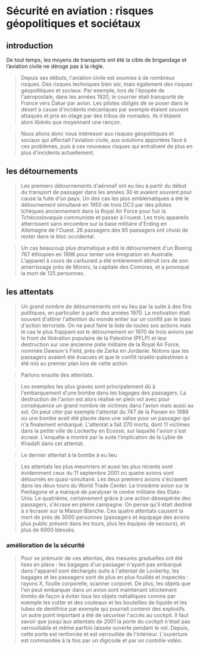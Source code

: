 # Sécurité en aviation : risques géopolitiques et sociétaux

## introduction
De tout temps, les moyens de transports ont été la cible de brigandage et l’aviation civile ne déroge pas à la règle.

>  Depuis ses débuts, l'aviation civile est soumise à de nombreux risques. Des risques techniques bien sûr, mais également des risques géopolitiques et sociaux. 
>  Par exemple, lors de l'épopée de l'aéropostale, dans les années 1920, le courrier était transporté de France vers Dakar par avion. Les pilotes obligés de se poser dans le désert à cause d'incidents mécaniques par exemple étaient souvent attaqués et pris en otage par des tribus de nomades. Ils n'étaient alors libérés que moyennant une rançon.

>  Nous allons donc nous intéresser aux risques géopolitiques et sociaux qui affectait l'aviation civile, aux solutions apportées face à ces problèmes, puis à ces nouveaux risques qui entraînent de plus en plus d'incidents actuellement.

## les détournements

>  Les premiers détournements d'aéronef ont eu lieu à partir du début du transport de passager dans les années 30 et avaient souvent pour cause la fuite d'un pays. 
>  Un des cas les plus emblématiques a été le détournement simultané en 1950 de trois DC3 par des pilotes tchèques anciennement dans la Royal Air Force pour fuir la Tchécoslovaquie communiste et passer à l'ouest. Les trois appareils atterrissent sans encombre sur la base militaire d'Erding en Allemagne de l'Ouest. 26 passagers des 85 passagers ont choisi de rester dans le bloc occidental.

>  Un cas beaucoup plus dramatique a été le détournement d'un Boeing 767 éthiopien en 1996 pour tenter une émigration en Australie. L'appareil à cours de carburant a été entièrement détruit lors de son amerrissage près de Moroni, la capitale des Comores, et a provoqué la mort de 125 personnes.

## les attentats

> Un grand nombre de détournements ont eu lieu par la suite à des fins politiques, en particulier à partir des années 1970. La motivation était souvent d'attirer l'attention du monde entier sur un conflit par le biais d'action terroriste. On ne peut faire la liste de toutes ses actions mais le cas le plus frappant est le détournement en 1970 de trois avions par le front de libération populaire de la Palestine (PFLP) et leur destruction sur une ancienne piste militaire de la Royal Air Force, nommée Dawson's Field, près de Zarka en Jordanie. Notons que les passagers avaient été évacués et que le conflit israélo-palestinien a été mis au premier plan lors de cette action.

> Parlons ensuite des attentats.

> Les exemples les plus graves sont principalement dû à l'embarquement d'une bombe dans les bagages des passagers. La destruction de l'avion est alors réalisé en plein vol avec pour conséquence un grand nombre de victimes dans l'avion mais aussi au sol. On peut citer par exemple l'attentat du 747 de la Panam en 1988 où une bombe avait été placée dans une valise pour un passager qui n'a finalement embarqué. L'attentat a fait 270 morts, dont 11 victimes dans la petite ville de Lockerby en Ecosse, sur laquelle l'avion s'est écrasé. L'enquête a montré par la suite l'implication de la Lybie de Khadafi dans cet attentat.

> Le dernier attentat à la bombe à eu lieu 

> Les attentats les plus meurtriers et aussi les plus récents sont évidemment ceux du 11 septembre 2001 où quatre avions sont détournés en quasi-simultané. Les deux premiers avions s'écrasent dans les deux tours du World Trade Center. Le troisième avion sur le Pentagone et a manqué de paralyser le centre militaire des Etats-Unis. Le quatrième, certainement grâce à une action désespérée des passagers, s'écrase en pleine campagne. On pense qu'il était destiné à s'écraser sur la Maison Blanche. Ces quatre attentats causent la mort de près de 3000 personnes (passagers et équipage des avions plus public présent dans les tours, plus les équipes de secours), et plus de 6000 blessés. 
### amélioration de la sécurité
>Pour se prémunir de ces attentas, des mesures graduelles ont été lises en place : les bagages d'un passager n'ayant pas embarqué dans l'appareil sont déchargés suite à l'attentat de Lockerby, les bagages et les passagers sont de plus en plus fouillés et inspectés : rayons X, fouille corporelle, scanner corporel. De plus, les objets que l'on peut embarquer dans un avion sont maintenant strictement limités de façon à éviter tous les objets métalliques comme par exemple les cutter et des couteaux et les bouteilles de liquide et les tubes de dentifrice par exemple qui pourrait contenir des  explosifs.  
>un autre point important a été de sécuriser l'accès au cockpit. Il faut savoir que jusqu'aux attentats de 2001 la porte du cockpit n'était pas verrouillable et même parfois laissée ouverte pendant le vol. Depuis, cette porte est renforcée et est verrouillée de l'intérieur. L'ouverture est commandée à la fois par un digicode et par un contrôle vidéo.


<!--stackedit_data:
eyJoaXN0b3J5IjpbMTgwMjM0NjEzMiwtOTkzMzQ5Mzg4LDMwMD
c5MTYxMSwzMjY3NjMyMzEsNDYyMzA2MjU0LC01NzcwMDY2OTYs
LTIwNjgzNDYxNzEsOTY5NDM3MjcwLC0xMjYyMzY5MjEyLC0xOT
U3ODA4NDUwLC0zOTYwOTA3OTddfQ==
-->